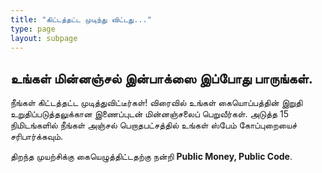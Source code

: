 ```yaml
---
title: "கிட்டத்தட்ட முடிந்து விட்டது..."
type: page
layout: subpage
---
```


## உங்கள் மின்னஞ்சல் இன்பாக்ஸை இப்போது பாருங்கள்.

நீங்கள் கிட்டத்தட்ட முடித்துவிட்டீர்கள்! விரைவில் உங்கள் கையொப்பத்தின் இறுதி உறுதிப்படுத்தலுக்கான இணைப்புடன் மின்னஞ்சலைப் பெறுவீர்கள். அடுத்த 15 நிமிடங்களில் நீங்கள் அஞ்சல் பெறாதபட்சத்தில் உங்கள் ஸ்பேம் கோப்புறையைச் சரிபார்க்கவும். 

திறந்த முயற்சிக்கு கையெழுத்திட்டதற்கு நன்றி **Public Money, Public Code**.

